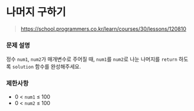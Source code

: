 # 나머지 구하기

> https://school.programmers.co.kr/learn/courses/30/lessons/120810

### 문제 설명

정수 `num1`, `num2`가 매개변수로 주어질 때, `num1`를 `num2`로 나눈 나머지를 `return` 하도록 `solution` 함수를 완성해주세요.

### 제한사항

- 0 < `num1` ≤ 100
- 0 < `num2` ≤ 100
